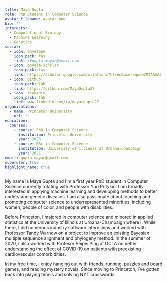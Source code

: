 ```yaml
---
title: Maya Gupta
role: PhD Student in Computer Science
avatar_filename: avatar.png
bio: ""
interests:
  - Computational Biology
  - Machine Learning
  - Genetics
social:
  - icon: envelope
    icon_pack: fas
    link: /#gupta.mayac@gmail.com
  - icon: google-scholar
    icon_pack: fas
    link: https://scholar.google.com/citations?hl=en&user=qwowZM4AAAAJ
  - icon: github
    icon_pack: fab
    link: https://github.com/MayaGupta27
  - icon: linkedin
    icon_pack: fab
    link: www.linkedin.com/in/mayacgupta27
organizations:
  - name: Princeton University
    url: ""
education:
  courses:
    - course: PhD in Computer Science
      institution: Princeton University
      year: 2026
    - course: BSc in Computer Science
      institution: University of Illinois at Urbana-Champaign
      year: 2021
email: gupta.mayac@gmail.com
superuser: true
highlight_name: true
---
```

My name is Maya Gupta and I'm a first year PhD student in Computer Science currently rotating with Professor Yuri Pritykin. I am broadly interested in applying machine learning and developing methods to better understand genetic diseases. I am also passionate about teaching and promoting computer science to underrepresented minorities, including women, people of color, and people with disabilities. 

Before Princeton, I majored in computer science and minored in applied statistics at the University of Illinois at Urbana-Champaign where I. While there, I did numerous industry software internships and worked with Professor Tandy Warnow on a project to improve an existing Bayesian multiple sequence alignment and phylogeny method. In the summer of 2020, I also worked with Profesor Peipei Ping at UCLA on better understanding the effect of COVID-19 on patients with preexisting cardiovascular comorbidities.

In my free time, I enjoy hanging out with friends, running, puzzles and board games, and reading mystery novels. Since moving to Princeton, I’ve gotten back into playing tennis and solving NYT crosswords.